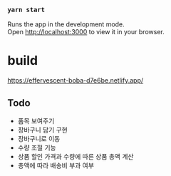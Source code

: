 ### `yarn start`

Runs the app in the development mode.\
Open [http://localhost:3000](http://localhost:3000) to view it in your browser.

# build

https://effervescent-boba-d7e6be.netlify.app/

## Todo

- 품목 보여주기
- 장바구니 담기 구현
- 장바구니로 이동
- 수량 조절 기능
- 상품 할인 가격과 수량에 따른 상품 총액 계산
- 총액에 따라 배송비 부과 여부
